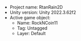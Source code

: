<!-- UNITY CODE ASSIST INSTRUCTIONS START -->
- Project name: RtanRain2D
- Unity version: Unity 2022.3.62f2
- Active game object:
  - Name: RockNCoin11
  - Tag: Untagged
  - Layer: Default
<!-- UNITY CODE ASSIST INSTRUCTIONS END -->